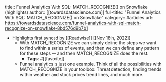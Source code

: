 title:: Funnel Analytics With SQL: MATCH_RECOGNIZE() on Snowflake (highlights)
author:: [[towardsdatascience.com]]
full-title:: "Funnel Analytics With SQL: MATCH_RECOGNIZE() on Snowflake"
category:: #articles
url:: https://towardsdatascience.com/funnel-analytics-with-sql-match-recognize-on-snowflake-8bd576d9b7b1

- Highlights first synced by [[Readwise]] [[Nov 18th, 2022]]
	- With MATCH_RECOGNIZE we can simply define the steps we want to find within a series of events, and then we can define any pattern for these steps — and then MATCH_RECOGNIZE does the rest.
		- **Tags**: #[[favorite]]
	- Funnel analytics is just one example. Think of all the possibilities with MATCH_RECOGNIZE in your toolbox: Threat detection, finding trends within weather and stock prices trend lines, and much more.